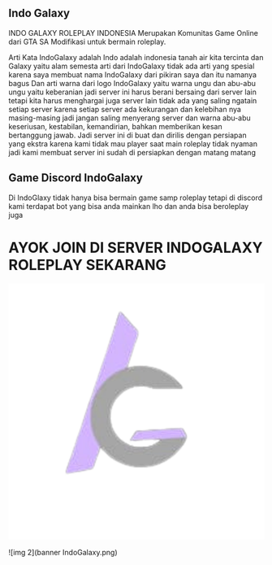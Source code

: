 ## Indo Galaxy

INDO GALAXY ROLEPLAY INDONESIA Merupakan Komunitas Game Online dari GTA SA Modifikasi untuk bermain roleplay.

Arti Kata IndoGalaxy adalah Indo adalah indonesia tanah air kita tercinta dan Galaxy yaitu alam semesta arti dari IndoGalaxy tidak ada arti yang spesial karena saya membuat nama IndoGalaxy dari pikiran saya dan itu namanya bagus
Dan arti warna dari logo IndoGalaxy yaitu warna ungu dan abu-abu ungu yaitu keberanian jadi server ini harus berani bersaing dari server lain tetapi kita harus menghargai juga server lain tidak ada yang saling ngatain setiap server karena setiap server ada kekurangan dan kelebihan nya masing-masing jadi jangan saling menyerang server  dan warna abu-abu keseriusan, kestabilan, kemandirian, bahkan memberikan kesan bertanggung jawab. Jadi server ini di buat dan dirilis dengan persiapan yang ekstra karena kami tidak mau player saat main roleplay tidak nyaman jadi kami membuat server ini sudah di persiapkan dengan matang matang

## Game Discord IndoGalaxy
Di IndoGlaxy tidak hanya bisa bermain game samp roleplay tetapi di discord kami terdapat bot yang bisa anda mainkan lho dan anda bisa beroleplay juga

# AYOK JOIN DI SERVER INDOGALAXY ROLEPLAY SEKARANG
![img 1](ig3.png)

![img 2](banner IndoGalaxy.png)
